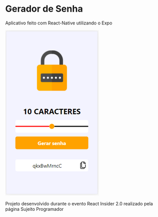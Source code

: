# Gerador de Senha

Aplicativo feito com React-Native utilizando o Expo

<img alt="Image App" src="https://github.com/renancs93/gerador-senha/blob/main/screenshot/Captura.PNG">

Projeto desenvolvido durante o evento React Insider 2.0 realizado pela página Sujeito Programador
